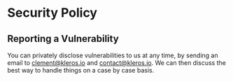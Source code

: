 # Security Policy

## Reporting a Vulnerability

You can privately disclose vulnerabilities to us at any time, by sending an email to clement@kleros.io and contact@kleros.io. 
We can then discuss the best way to handle things on a case by case basis.

